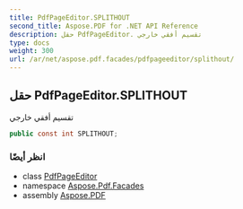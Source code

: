 ```yaml
---
title: PdfPageEditor.SPLITHOUT
second_title: Aspose.PDF for .NET API Reference
description: حقل PdfPageEditor. تقسيم أفقي خارجي
type: docs
weight: 300
url: /ar/net/aspose.pdf.facades/pdfpageeditor/splithout/
---
```

## حقل PdfPageEditor.SPLITHOUT

تقسيم أفقي خارجي

```csharp
public const int SPLITHOUT;
```

### انظر أيضًا

* class [PdfPageEditor](../)
* namespace [Aspose.Pdf.Facades](../../../aspose.pdf.facades/)
* assembly [Aspose.PDF](../../../)